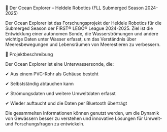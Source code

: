 🌊 Der Ocean Explorer – Heldele Robotics (FLL Submerged Season 2024-2025) 

 

Der Ocean Explorer ist das Forschungsprojekt der Heldele Robotics für die Submerged Season der FIRST® LEGO® League 2024-2025. Ziel ist die Entwicklung einer autonomen Sonde, die Wasserströmungen und andere wichtige Daten unter Wasser erfasst, um das Verständnis über Meeresbewegungen und Lebensräumen von Meerestieren zu verbessern. 

 

📌 Projektbeschreibung 

 

Der Ocean Explorer ist eine Unterwassersonde, die: 

✔ Aus einem PVC-Rohr als Gehäuse besteht 

✔ Selbstständig abtauchen kann 

✔ Strömungsdaten und weitere Umweltdaten erfasst 

✔ Wieder auftaucht und die Daten per Bluetooth überträgt 

 

Die gesammelten Informationen können genutzt werden, um die Dynamik von Gewässern besser zu verstehen und innovative Lösungen für Umwelt- und Forschungsfragen zu entwickeln. 

 

 
